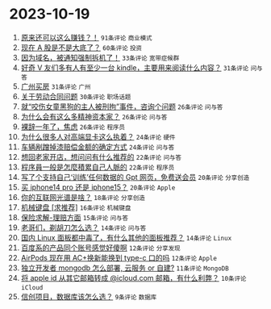 # 2023-10-19

1. [原来还可以这么赚钱？！](https://www.v2ex.com/t/983344) `91条评论` `商业模式`
1. [现在 A 股是不是大底了？](https://www.v2ex.com/t/983365) `60条评论` `投资`
1. [因为域名，被通知强制拆机了！](https://www.v2ex.com/t/983333) `33条评论` `宽带症候群`
1. [好奇 V 友们多有人有至少一台 kindle，主要用来阅读什么内容？](https://www.v2ex.com/t/983414) `31条评论` `问与答`
1. [广州买房](https://www.v2ex.com/t/983391) `31条评论` `广州`
1. [关于劳动合同问题](https://www.v2ex.com/t/983406) `30条评论` `职场话题`
1. [就“咬伤女童黑狗的主人被刑拘”事件，咨询个问题](https://www.v2ex.com/t/983371) `26条评论` `问与答`
1. [为什么会有这么多精神资本家？](https://www.v2ex.com/t/983364) `26条评论` `问与答`
1. [裸辞一年了，焦虑](https://www.v2ex.com/t/983360) `26条评论` `程序员`
1. [为什么很多人对高端显卡这么执着？](https://www.v2ex.com/t/983407) `24条评论` `硬件`
1. [车辆剐蹭掉漆赔偿金额的确定方式](https://www.v2ex.com/t/983346) `24条评论` `问与答`
1. [想回老家开店，想问问有什么推荐的](https://www.v2ex.com/t/983386) `22条评论` `问与答`
1. [程序員一般是怎麼積累自己人脈的](https://www.v2ex.com/t/983353) `22条评论` `程序员`
1. [写了个支持自己‘训练’任何数据的 Gpt 网页，免费送会员](https://www.v2ex.com/t/983404) `20条评论` `分享创造`
1. [买 iphone14 pro 还是 iphone15？](https://www.v2ex.com/t/983341) `20条评论` `Apple`
1. [你的互联网光谱是啥？](https://www.v2ex.com/t/983367) `18条评论` `分享创造`
1. [机械键盘 [求推荐]](https://www.v2ex.com/t/983349) `16条评论` `机械键盘`
1. [保险求解-理赔方面](https://www.v2ex.com/t/983343) `15条评论` `问与答`
1. [老哥们，剃胡刀怎么选？](https://www.v2ex.com/t/983408) `14条评论` `问与答`
1. [国内 Linux 面板都中毒了，有什么其他的面板推荐？](https://www.v2ex.com/t/983351) `14条评论` `Linux`
1. [百度系的产品同个账号感觉好傻啊](https://www.v2ex.com/t/983385) `12条评论` `分享发现`
1. [AirPods 现在用 AC+换新能换到 type-c 口的吗](https://www.v2ex.com/t/983372) `12条评论` `Apple`
1. [独立开发者 mongodb 怎么部署, 云服务 or 自建?](https://www.v2ex.com/t/983398) `11条评论` `MongoDB`
1. [将 apple id 从其它邮箱转成 @icloud.com 邮箱，有什么利弊？](https://www.v2ex.com/t/983377) `10条评论` `iCloud`
1. [信创项目，数据库该怎么选？](https://www.v2ex.com/t/983358) `9条评论` `数据库`
